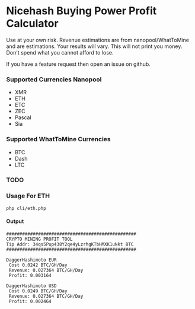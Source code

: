 # Nicehash Buying Power Profit Calculator

Use at your own risk. Revenue estimations are from nanopool/WhatToMine and are estimations. Your results will vary.
This will not print you money. Don't spend what you cannot afford to lose.

If you have a feature request then open an issue on github.

### Supported Currencies Nanopool
- XMR
- ETH
- ETC
- ZEC
- Pascal
- Sia

### Supported WhatToMine Currencies
- BTC
- Dash
- LTC

### TODO


### Usage For ETH

`php cli/eth.php`

#### Output

```
#################################################
CRYPTO MINING PROFIT TOOL
Tip Addr: 34qs5Pup438Y2qe4yLzrhgKTbHMXK1uNkt BTC
#################################################

DaggerHashimoto EUR
 Cost 0.0242 BTC/GH/Day
 Revenue: 0.027364 BTC/GH/Day
 Profit: 0.003164

DaggerHashimoto USD
 Cost 0.0249 BTC/GH/Day
 Revenue: 0.027364 BTC/GH/Day
 Profit: 0.002464
```